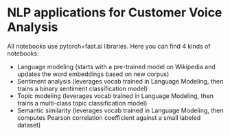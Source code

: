 # NLP applications for Customer Voice Analysis

All notebooks use pytorch+fast.ai libraries. Here you can find 4 kinds of notebooks:

- Language modeling (starts with a pre-trained model on Wikipedia and updates the word embeddings based on new corpus)
- Sentiment analysis (leverages vocab trained in Language Modeling, then trains a binary sentiment classification model)
- Topic modeling (leverages vocab trained in Language Modeling, then trains a multi-class topic classification model)
- Semantic similarity (leverages vocab trained in Language Modeling, then computes Pearson correlation coefficient against a small labeled dataset)
